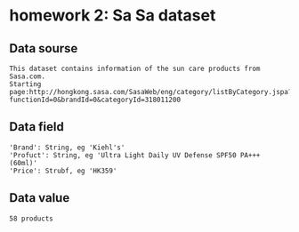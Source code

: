 # homework 2: Sa Sa dataset
## Data sourse
    This dataset contains information of the sun care products from Sasa.com.
    Starting page:http://hongkong.sasa.com/SasaWeb/eng/category/listByCategory.jspa?functionId=0&brandId=0&categoryId=318011200
## Data field
    'Brand': String, eg 'Kiehl's'
    'Profuct': String, eg 'Ultra Light Daily UV Defense SPF50 PA+++ (60ml)'
    'Price': Strubf, eg 'HK359'
## Data value
    58 products
